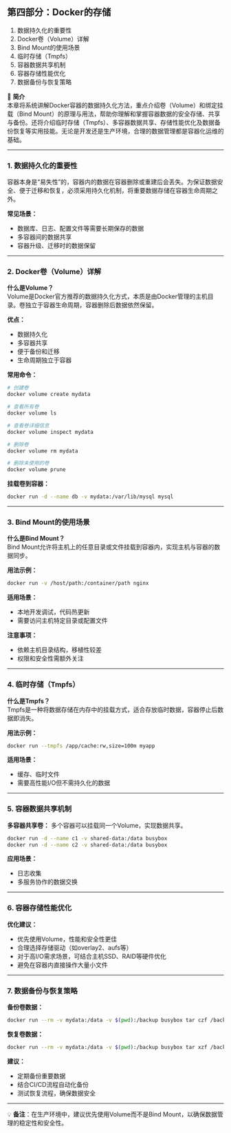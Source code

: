 


## 第四部分：Docker的存储

1. 数据持久化的重要性
2. Docker卷（Volume）详解
3. Bind Mount的使用场景
4. 临时存储（Tmpfs）
5. 容器数据共享机制
6. 容器存储性能优化
7. 数据备份与恢复策略

📌 **简介**  
本章将系统讲解Docker容器的数据持久化方法，重点介绍卷（Volume）和绑定挂载（Bind Mount）的原理与用法，帮助你理解和掌握容器数据的安全存储、共享与备份。还将介绍临时存储（Tmpfs）、多容器数据共享、存储性能优化及数据备份恢复等实用技能。无论是开发还是生产环境，合理的数据管理都是容器化运维的基础。

---

### 1. 数据持久化的重要性

容器本身是“易失性”的，容器内的数据在容器删除或重建后会丢失。为保证数据安全、便于迁移和恢复，必须采用持久化机制，将重要数据存储在容器生命周期之外。

**常见场景：**
- 数据库、日志、配置文件等需要长期保存的数据
- 多容器间的数据共享
- 容器升级、迁移时的数据保留

---

### 2. Docker卷（Volume）详解

**什么是Volume？**  
Volume是Docker官方推荐的数据持久化方式，本质是由Docker管理的主机目录。卷独立于容器生命周期，容器删除后数据依然保留。

**优点：**
- 数据持久化
- 多容器共享
- 便于备份和迁移
- 生命周期独立于容器

**常用命令：**
```bash
# 创建卷
docker volume create mydata

# 查看所有卷
docker volume ls

# 查看卷详细信息
docker volume inspect mydata

# 删除卷
docker volume rm mydata

# 删除未使用的卷
docker volume prune
```

**挂载卷到容器：**
```bash
docker run -d --name db -v mydata:/var/lib/mysql mysql
```

---

### 3. Bind Mount的使用场景

**什么是Bind Mount？**  
Bind Mount允许将主机上的任意目录或文件挂载到容器内，实现主机与容器的数据同步。

**用法示例：**
```bash
docker run -v /host/path:/container/path nginx
```

**适用场景：**
- 本地开发调试，代码热更新
- 需要访问主机特定目录或配置文件

**注意事项：**
- 依赖主机目录结构，移植性较差
- 权限和安全性需额外关注

---

### 4. 临时存储（Tmpfs）

**什么是Tmpfs？**  
Tmpfs是一种将数据存储在内存中的挂载方式，适合存放临时数据，容器停止后数据即消失。

**用法示例：**
```bash
docker run --tmpfs /app/cache:rw,size=100m myapp
```

**适用场景：**
- 缓存、临时文件
- 需要高性能I/O但不需持久化的数据

---

### 5. 容器数据共享机制

**多容器共享卷：**
多个容器可以挂载同一个Volume，实现数据共享。
```bash
docker run -d --name c1 -v shared-data:/data busybox
docker run -d --name c2 -v shared-data:/data busybox
```

**应用场景：**
- 日志收集
- 多服务协作的数据交换

---

### 6. 容器存储性能优化

**优化建议：**
- 优先使用Volume，性能和安全性更佳
- 合理选择存储驱动（如overlay2、aufs等）
- 对于高I/O需求场景，可结合主机SSD、RAID等硬件优化
- 避免在容器内直接操作大量小文件

---

### 7. 数据备份与恢复策略

**备份卷数据：**
```bash
docker run --rm -v mydata:/data -v $(pwd):/backup busybox tar czf /backup/data.tar.gz -C /data .
```

**恢复卷数据：**
```bash
docker run --rm -v mydata:/data -v $(pwd):/backup busybox tar xzf /backup/data.tar.gz -C /data
```

**建议：**
- 定期备份重要数据
- 结合CI/CD流程自动化备份
- 测试恢复流程，确保数据安全

---

💡 **备注**：在生产环境中，建议优先使用Volume而不是Bind Mount，以确保数据管理的稳定性和安全性。



